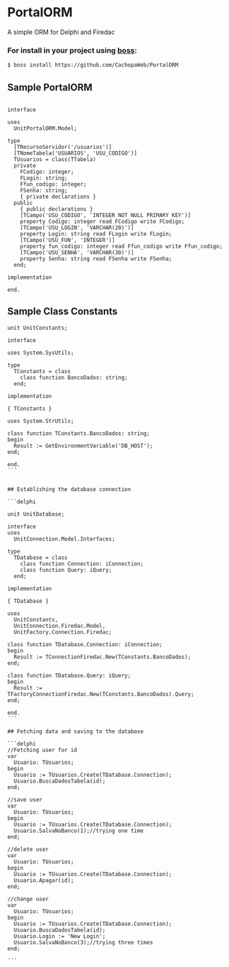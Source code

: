 # PortalORM

A simple ORM for Delphi and Firedac

### For install in your project using [boss](https://github.com/HashLoad/boss):
``` sh
$ boss install https://github.com/CachopaWeb/PortalORM
```

## Sample PortalORM

```delphi

interface

uses
  UnitPortalORM.Model;

type
  [TRecursoServidor('/usuarios')]
  [TNomeTabela('USUARIOS', 'USU_CODIGO')]
  TUsuarios = class(TTabela)
  private
    FCodigo: integer;
    FLogin: string;
    Ffun_codigo: integer;
    FSenha: string;
    { private declarations }
  public
    { public declarations }
    [TCampo('USU_CODIGO', 'INTEGER NOT NULL PRIMARY KEY')]
    property Codigo: integer read FCodigo write FCodigo;
    [TCampo('USU_LOGIN', 'VARCHAR(20)')]
    property Login: string read FLogin write FLogin;
    [TCampo('USU_FUN', 'INTEGER')]
    property fun_codigo: integer read Ffun_codigo write Ffun_codigo;
    [TCampo('USU_SENHA', 'VARCHAR(30)')]
    property Senha: string read FSenha write FSenha;
  end;

implementation

end.

```

## Sample Class Constants

```delphi
unit UnitConstants;

interface

uses System.SysUtils;

type
  TConstants = class
    class function BancoDados: string;
  end;

implementation

{ TConstants }

uses System.StrUtils;

class function TConstants.BancoDados: string;
begin
  Result := GetEnvironmentVariable('DB_HOST');
end;

end.
´´´


## Establishing the database connection

```delphi

unit UnitDatabase;

interface
uses
  UnitConnection.Model.Interfaces;

type
  TDatabase = class
    class function Connection: iConnection;
    class function Query: iQuery;
  end;

implementation

{ TDatabase }

uses
  UnitConstants,
  UnitConnection.Firedac.Model,
  UnitFactory.Connection.Firedac;

class function TDatabase.Connection: iConnection;
begin
  Result := TConnectionFiredac.New(TConstants.BancoDados);
end;

class function TDatabase.Query: iQuery;
begin
  Result := TFactoryConnectionFiredac.New(TConstants.BancoDados).Query;
end;

end.
´´´

## Fetching data and saving to the database

```delphi
//Fetching user for id
var
  Usuario: TUsuarios;
begin
  Usuario := TUsuarios.Create(TDatabase.Connection);
  Usuario.BuscaDadosTabela(id);
end;

//save user 
var
  Usuario: TUsuarios;
begin
  Usuario := TUsuarios.Create(TDatabase.Connection);
  Usuario.SalvaNoBanco(1);//trying one time
end;

//delete user
var
  Usuario: TUsuarios;
begin
  Usuario := TUsuarios.Create(TDatabase.Connection);
  Usuario.Apagar(id);
end;

//change user
var
  Usuario: TUsuarios;
begin
  Usuario := TUsuarios.Create(TDatabase.Connection);
  Usuario.BuscaDadosTabela(id);
  Usuario.Login := 'New Login';
  Usuario.SalvaNoBanco(3);//trying three times
end;

´´´

